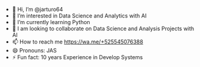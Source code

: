 - 👋 Hi, I’m @jarturo64
- 👀 I’m interested in Data Science and Analytics with AI
- 🌱 I’m currently learning Python
- 💞️ I am looking to collaborate on Data Science and Analysis Projects with AI
- 📫 How to reach me https://wa.me/+525545076388
- 😄 Pronouns: JAS
- ⚡ Fun fact:  10 years Experience in Develop Systems 

<!---
jarturo64/jarturo64 is a ✨ special ✨ repository because its `README.md` (this file) appears on your GitHub profile.
You can click the Preview link to take a look at your changes.
--->
